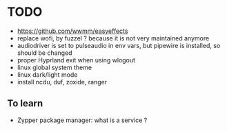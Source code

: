 # TODO

- https://github.com/wwmm/easyeffects
- replace wofi, by fuzzel ? because it is not very maintained anymore
- audiodriver is set to pulseaudio in env vars, but pipewire is installed, so should be changed
- proper Hyprland exit when using wlogout
- linux global system theme 
- linux dark/light mode
- install ncdu, duf, zoxide, ranger

## To learn

- Zypper package manager: what is a service ?

